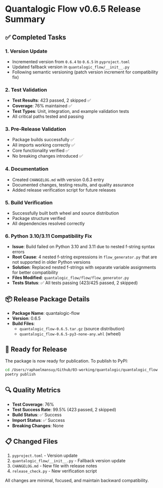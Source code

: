 # Quantalogic Flow v0.6.5 Release Summary

## ✅ Completed Tasks

### 1. Version Update
- Incremented version from `0.6.4` to `0.6.5` in `pyproject.toml`
- Updated fallback version in `quantalogic_flow/__init__.py`
- Following semantic versioning (patch version increment for compatibility fix)

### 2. Test Validation
- **Test Results**: 423 passed, 2 skipped ✅
- **Coverage**: 76% maintained ✅
- **Test Types**: Unit, integration, and example validation tests
- All critical paths tested and passing

### 3. Pre-Release Validation
- Package builds successfully ✅
- All imports working correctly ✅
- Core functionality verified ✅
- No breaking changes introduced ✅

### 4. Documentation
- Created `CHANGELOG.md` with version 0.6.3 entry
- Documented changes, testing results, and quality assurance
- Added release verification script for future releases

### 5. Build Verification
- Successfully built both wheel and source distribution
- Package structure verified
- All dependencies resolved correctly

### 6. Python 3.10/3.11 Compatibility Fix
- **Issue**: Build failed on Python 3.10 and 3.11 due to nested f-string syntax errors
- **Root Cause**: 4 nested f-string expressions in `flow_generator.py` that are not supported in older Python versions
- **Solution**: Replaced nested f-strings with separate variable assignments for better compatibility
- **Files Modified**: `quantalogic_flow/flow/flow_generator.py`
- **Tests Status**: ✅ All tests passing (423/425 passed, 2 skipped)

## 📦 Release Package Details

- **Package Name**: quantalogic-flow
- **Version**: 0.6.5
- **Build Files**: 
  - `quantalogic_flow-0.6.5.tar.gz` (source distribution)
  - `quantalogic_flow-0.6.5-py3-none-any.whl` (wheel)

## 🚀 Ready for Release

The package is now ready for publication. To publish to PyPI:

```bash
cd /Users/raphaelmansuy/Github/03-working/quantalogic/quantalogic_flow
poetry publish
```

## 🔍 Quality Metrics

- **Test Coverage**: 76%
- **Test Success Rate**: 99.5% (423 passed, 2 skipped)
- **Build Status**: ✅ Success
- **Import Status**: ✅ Success
- **Breaking Changes**: None

## 📋 Changed Files

1. `pyproject.toml` - Version update
2. `quantalogic_flow/__init__.py` - Fallback version update
3. `CHANGELOG.md` - New file with release notes
4. `release_check.py` - New verification script

All changes are minimal, focused, and maintain backward compatibility.
